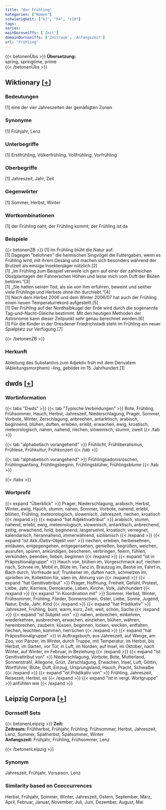 ```yaml
---
title: "der Frühling"
kategorien: ["Nomen"]
schwierigkeit: ["k1", "h4", "r10"]
tags:
series:
mainDornseiffs: ['Zeit']
domainDornseiffs: ['Zeitraum', 'Anfangszeit']
url: "Frühling"
---
```


{{< betonenÜbs >}}
**Übersetzung:**  
spring, springtime, prime  
{{< /betonenÜbs >}}

## Wiktionary [[+](https://de.wiktionary.org/wiki/Frühling)]

### Bedeutungen
[1] eine der vier Jahreszeiten der gemäßigten Zonen  

### Synonyme
[1] Frühjahr, Lenz  

### Unterbegriffe
[1] Erstfrühling, Völkerfrühling, Vollfrühling, Vorfrühling  

### Oberbegriffe
[1] Jahreszeit, Jahr, Zeit  

### Gegenwörter
[1] Sommer, Herbst, Winter  

### Wortkombinationen
[1] der Frühling naht; der Frühling kommt; der Frühling ist da  

### Beispiele
{{< betonenZB >}}
[1] Im Frühling blüht die Natur auf.  
[1] Dagegen "belohnen" die heimischen Singvögel die Futtergaben, wenn es Frühling wird, mit ihrem Gesang und machen sich besonders während der Brutzeit als emsige Insektenjäger nützlich.[2]  
[1] „Im Frühling zum Beispiel verweile ich gern auf einer der zahlreichen Obstplantagen der Fahnerschen Höhen und lasse mich vom Duft der Blüten betören.“[3]  
[1] „Sie hatten seinen Tod, als sie von ihm erfuhren, beweint und seither viele Frühlinge und Herbste ohne ihn durchlebt.“[4]  
[1] Nach dem Herbst 2006 und dem Winter 2006/07 hat auch der Frühling einen neuen Temperaturrekord aufgestellt.[5]  
[1] Der Frühling auf der Nordhalbkugel der Erde wird durch die sogenannte Tag-und-Nacht-Gleiche bestimmt. Mit den heutigen Methoden der Astronomie kann dieser Zeitpunkt sehr genau berechnet werden.[6]  
[1] Für die Kinder in der Dresdener Friedrichstadt steht im Frühling ein neuer Spielplatz zur Verfügung.[7]  

{{< /betonenZB >}}
### Herkunft
Ableitung des Substantivs zum Adjektiv früh mit dem Derivatem (Ableitungsmorphem) -ling, gebildet im 15. Jahrhundert.[1]  



## dwds [[+](https://www.dwds.de/wb/Frühling)]

### Wortinformation
{{< tabs "Dwds" >}}
{{< tab "Typische Verbindungen" >}}
Bote, Frühling, Frühsommer, Hauch, Herbst, Jahreszeit, Niederschlagung, Prager, Sommer, Vorbote, Winter, Zerschlagung, anbrechen, antarktisch, arabisch, beginnend, blühen, duften, erleben, erlebt, erwachen, ewig, kroatisch, meteorologisch, nahen, nahend, riechen, slowenisch, stumm, zweit
{{< /tab >}}

{{< tab "alphabetisch vorangehend" >}}
Frühlicht, Frühliberalismus, Frühlese, Frühkultur, Frühkonzert
{{< /tab >}}

{{< tab "alphabetisch vorangehend" >}}
Frühlingsadonisröschen, Frühlingsanfang, Frühlingsbeginn, Frühlingsblüher, Frühlingsblume
{{< /tab >}}

{{< /tabs >}}

### Wortprofil
{{< expand "Überblick" >}} Prager, Niederschlagung, arabisch, Herbst, Winter, ewig, Hauch, stumm, nahen, Sommer, Vorbote, nahend, erlebt, blühen, Frühling, meteorologisch, slowenisch, Jahreszeit, riechen, kroatisch {{< /expand >}}
{{< expand "hat Adjektivattribut" >}} arabisch, stumm, nahend, erlebt, ewig, meteorologisch, slowenisch, antarktisch, anbrechend, zeitig, erwachend, hold, beginnend, langersehnt, kroatisch, verregnet, kalendarisch, herannahend, immerwährend, sizilianisch {{< /expand >}}
{{< expand "ist Akk./Dativ-Objekt von" >}} riechen, erleben, herbeisehnen, einläuten, entgegengehen, entgegensehen, genießen, begrüßen, weichen, ausrufen, spüren, ankündigen, bescheren, verbringen, feiern, fühlen, verkünden, beenden, lieben, beginnen {{< /expand >}}
{{< expand "ist in Präpositionalgruppe" >}} Hauch von, blühen im, Vorgeschmack auf, riechen nach, Schnee im, Mobil in, Blüte im, Tanz in, Brautzug im, Bestie im, Fahrt in, Bach durch, Vorfreude auf, Trunkener im, duften nach, schmelzen im, sprießen im, Kollektion für, säen im, Ahnung von {{< /expand >}}
{{< expand "hat Genitivattribut" >}} Prager, Hoffnung, Freiheit, Gefühl, Protest, Liebe, Jahr, Karriere, Demokratie, Leben, Kirche, Volk, Jahrhundert {{< /expand >}}
{{< expand "in Koordination mit" >}} Sommer, Herbst, Winter, Frühsommer, Frühling, Flieder, Sonnenschein, Oster, Liebe, Sonne, Jugend, Natur, Ende, Jahr, Kind {{< /expand >}}
{{< expand "hat Prädikativ" >}} Jahreszeit, Frühling, bunt, warm, kurz, Zeit, weit, schön, Sache {{< /expand >}}
{{< expand "ist Subjekt von" >}} nahen, anbrechen, einkehren, wiederkehren, ausbrechen, erwachen, einziehen, blühen, währen, hereinbrechen, zaubern, küssen, beginnen, locken, wecken, entfalten, riechen, leuchten, kommen, herrschen {{< /expand >}}
{{< expand "hat Präpositionalgruppe" >}} in Auftragsbuch, aus Jahreszeit, auf Wange, am Zoo, von Panzer, im Winter, durch Truppe, mit Temperatur, im Herbst, bis Herbst, im Garten, vor Tür, in Luft, im Norden, auf Insel, im Oktober, nach Winter, auf Winter, im Februar, in Beziehung {{< /expand >}}
{{< expand "ist Genitivattribut von" >}} Niederschlagung, Vorbote, Bote, Mutterland, Sonnenstrahl, Allegorie, Grün, Zerschlagung, Erwachen, Insel, Luft, Göttin, Wortführer, Blüte, Duft, Einzug, Ursprungsland, Hauch, Pracht, Schwalbe {{< /expand >}}
{{< expand "ist Prädikativ von" >}} Frühling, Jahreszeit, Reisezeit, Herbst, es {{< /expand >}}
{{< expand "ist in vergl. Wortgruppe" >}} anfühlen wie {{< /expand >}}

## Leipzig Corpora [[+](https://corpora.uni-leipzig.de/en/res?word=Frühling&corpusId=deu_newscrawl-public_2018)]

### Dornseiff Sets
{{< betonenLeipzig >}}
**Zeit:**  
**Zeitraum:** Frühherbst, Frühjahr, Frühling, Frühsommer, Herbst, Jahreszeit, Lenz, Sommer, Spätherbst, Spätsommer, Winter  
**Anfangszeit:** Frühjahr, Frühling, Frühsommer, Lenz  

{{< /betonenLeipzig >}}

### Synonym
Jahreszeit, Frühjahr, Vorsaison, Lenz


### Similarity based on Cooccurrences
Herbst, Frühjahr, Sommer, Winter, Jahreszeit, Ostern, September, März, April, Februar, Januar, November, Juli, Juni, Dezember, August, Mai

